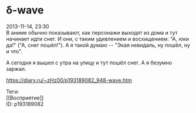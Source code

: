 δ-wave
=======

   
 2013-11-14, 23:30   
  В аниме обычно показывают, как персонажи выходят из дома и тут начинает идти снег. И они, с таким удивлением и восхищением: "А, юки да!" ("А, снег пошёл!"). А я такой думаю -- "Экая невидаль, ну пошёл, ну и что".   
   
 А сегодня я вышел с утра на улицу и тут пошёл снег. А я безумно заржал.   
    
 <https://diary.ru/~zHz00/p193189082_948-wave.htm>   
   
 Теги:   
 [[Восприятие]]   
 ID: p193189082